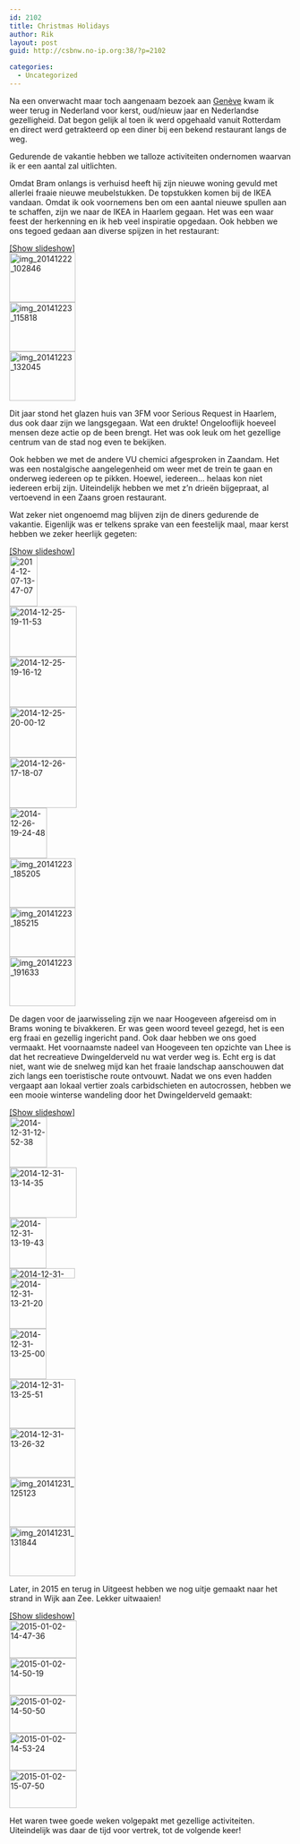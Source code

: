 ```yaml
---
id: 2102
title: Christmas Holidays
author: Rik
layout: post
guid: http://csbnw.no-ip.org:38/?p=2102

categories:
  - Uncategorized
---
```

Na een onverwacht maar toch aangenaam bezoek aan [Genève][1] kwam ik weer terug in Nederland voor kerst, oud/nieuw jaar en Nederlandse gezelligheid. Dat begon gelijk al toen ik werd opgehaald vanuit Rotterdam en direct werd getrakteerd op een diner bij een bekend restaurant langs de weg.

Gedurende de vakantie hebben we talloze activiteiten ondernomen waarvan ik er een aantal zal uitlichten.

Omdat Bram onlangs is verhuisd heeft hij zijn nieuwe woning gevuld met allerlei fraaie nieuwe meubelstukken. De topstukken komen bij de IKEA vandaan. Omdat ik ook voornemens ben om een aantal nieuwe spullen aan te schaffen, zijn we naar de IKEA in Haarlem gegaan. Het was een waar feest der herkenning en ik heb veel inspiratie opgedaan. Ook hebben we ons tegoed gedaan aan diverse spijzen in het restaurant:  


<div
	class="ngg-galleryoverview ngg-ajax-pagination-none"
	id="ngg-gallery-eb7424dff49b6225be1f2d24fcb972ae-1">
  <div class="slideshowlink">
    <a href='http://csbnw.no-ip.org:38/index.php/nggallery/slideshow?p=2102'>[Show slideshow]</a>
  </div>
  
  <!-- Thumbnails -->
  
  <div id="ngg-image-0" class="ngg-gallery-thumbnail-box" >
    <div class="ngg-gallery-thumbnail">
      <a href="http://csbnw.no-ip.org:38/wp-content/gallery/christmas-holidays-2014-ikea/IMG_20141222_102846.jpg"
               title=""
               data-src="http://csbnw.no-ip.org:38/wp-content/gallery/christmas-holidays-2014-ikea/IMG_20141222_102846.jpg"
               data-thumbnail="http://csbnw.no-ip.org:38/wp-content/gallery/christmas-holidays-2014-ikea/thumbs/thumbs_IMG_20141222_102846.jpg"
               data-image-id="925"
               data-title="img_20141222_102846"
               data-description=""
               class="ngg-fancybox" rel="eb7424dff49b6225be1f2d24fcb972ae"> <img
                    title="img_20141222_102846"
                    alt="img_20141222_102846"
                    src="http://csbnw.no-ip.org:38/wp-content/gallery/christmas-holidays-2014-ikea/thumbs/thumbs_IMG_20141222_102846.jpg"
                    width="118"
                    height="88"
                    style="max-width:none;"
 /> </a>
    </div>
  </div>
  
  <div id="ngg-image-1" class="ngg-gallery-thumbnail-box" >
    <div class="ngg-gallery-thumbnail">
      <a href="http://csbnw.no-ip.org:38/wp-content/gallery/christmas-holidays-2014-ikea/IMG_20141223_115818.jpg"
               title=""
               data-src="http://csbnw.no-ip.org:38/wp-content/gallery/christmas-holidays-2014-ikea/IMG_20141223_115818.jpg"
               data-thumbnail="http://csbnw.no-ip.org:38/wp-content/gallery/christmas-holidays-2014-ikea/thumbs/thumbs_IMG_20141223_115818.jpg"
               data-image-id="926"
               data-title="img_20141223_115818"
               data-description=""
               class="ngg-fancybox" rel="eb7424dff49b6225be1f2d24fcb972ae"> <img
                    title="img_20141223_115818"
                    alt="img_20141223_115818"
                    src="http://csbnw.no-ip.org:38/wp-content/gallery/christmas-holidays-2014-ikea/thumbs/thumbs_IMG_20141223_115818.jpg"
                    width="118"
                    height="88"
                    style="max-width:none;"
 /> </a>
    </div>
  </div>
  
  <div id="ngg-image-2" class="ngg-gallery-thumbnail-box" >
    <div class="ngg-gallery-thumbnail">
      <a href="http://csbnw.no-ip.org:38/wp-content/gallery/christmas-holidays-2014-ikea/IMG_20141223_132045.jpg"
               title=""
               data-src="http://csbnw.no-ip.org:38/wp-content/gallery/christmas-holidays-2014-ikea/IMG_20141223_132045.jpg"
               data-thumbnail="http://csbnw.no-ip.org:38/wp-content/gallery/christmas-holidays-2014-ikea/thumbs/thumbs_IMG_20141223_132045.jpg"
               data-image-id="927"
               data-title="img_20141223_132045"
               data-description=""
               class="ngg-fancybox" rel="eb7424dff49b6225be1f2d24fcb972ae"> <img
                    title="img_20141223_132045"
                    alt="img_20141223_132045"
                    src="http://csbnw.no-ip.org:38/wp-content/gallery/christmas-holidays-2014-ikea/thumbs/thumbs_IMG_20141223_132045.jpg"
                    width="118"
                    height="88"
                    style="max-width:none;"
 /> </a>
    </div>
  </div>
  
  <!-- Pagination -->
  
  <div class='ngg-clear'>
  </div>
</div>

Dit jaar stond het glazen huis van 3FM voor Serious Request in Haarlem, dus ook daar zijn we langsgegaan. Wat een drukte! Ongelooflijk hoeveel mensen deze actie op de been brengt. Het was ook leuk om het gezellige centrum van de stad nog even te bekijken.

Ook hebben we met de andere VU chemici afgesproken in Zaandam. Het was een nostalgische aangelegenheid om weer met de trein te gaan en onderweg iedereen op te pikken. Hoewel, iedereen&#8230; helaas kon niet iedereen erbij zijn. Uiteindelijk hebben we met z&#8217;n drieën bijgepraat, al vertoevend in een Zaans groen restaurant.

Wat zeker niet ongenoemd mag blijven zijn de diners gedurende de vakantie. Eigenlijk was er telkens sprake van een feestelijk maal, maar kerst hebben we zeker heerlijk gegeten:  


<div
	class="ngg-galleryoverview ngg-ajax-pagination-none"
	id="ngg-gallery-fab0a2469b208e6e1987c699a2d11077-1">
  <div class="slideshowlink">
    <a href='http://csbnw.no-ip.org:38/index.php/nggallery/slideshow?p=2102'>[Show slideshow]</a>
  </div>
  
  <!-- Thumbnails -->
  
  <div id="ngg-image-0" class="ngg-gallery-thumbnail-box" >
    <div class="ngg-gallery-thumbnail">
      <a href="http://csbnw.no-ip.org:38/wp-content/gallery/christmas-holidays-2014/2014-12-07 13.47.07.jpg"
               title=""
               data-src="http://csbnw.no-ip.org:38/wp-content/gallery/christmas-holidays-2014/2014-12-07 13.47.07.jpg"
               data-thumbnail="http://csbnw.no-ip.org:38/wp-content/gallery/christmas-holidays-2014/thumbs/thumbs_2014-12-07 13.47.07.jpg"
               data-image-id="916"
               data-title="2014-12-07-13-47-07"
               data-description=""
               class="ngg-fancybox" rel="fab0a2469b208e6e1987c699a2d11077"> <img
                    title="2014-12-07-13-47-07"
                    alt="2014-12-07-13-47-07"
                    src="http://csbnw.no-ip.org:38/wp-content/gallery/christmas-holidays-2014/thumbs/thumbs_2014-12-07 13.47.07.jpg"
                    width="50"
                    height="90"
                    style="max-width:none;"
 /> </a>
    </div>
  </div>
  
  <div id="ngg-image-1" class="ngg-gallery-thumbnail-box" >
    <div class="ngg-gallery-thumbnail">
      <a href="http://csbnw.no-ip.org:38/wp-content/gallery/christmas-holidays-2014/2014-12-25 19.11.53.jpg"
               title=""
               data-src="http://csbnw.no-ip.org:38/wp-content/gallery/christmas-holidays-2014/2014-12-25 19.11.53.jpg"
               data-thumbnail="http://csbnw.no-ip.org:38/wp-content/gallery/christmas-holidays-2014/thumbs/thumbs_2014-12-25 19.11.53.jpg"
               data-image-id="917"
               data-title="2014-12-25-19-11-53"
               data-description=""
               class="ngg-fancybox" rel="fab0a2469b208e6e1987c699a2d11077"> <img
                    title="2014-12-25-19-11-53"
                    alt="2014-12-25-19-11-53"
                    src="http://csbnw.no-ip.org:38/wp-content/gallery/christmas-holidays-2014/thumbs/thumbs_2014-12-25 19.11.53.jpg"
                    width="120"
                    height="90"
                    style="max-width:none;"
 /> </a>
    </div>
  </div>
  
  <div id="ngg-image-2" class="ngg-gallery-thumbnail-box" >
    <div class="ngg-gallery-thumbnail">
      <a href="http://csbnw.no-ip.org:38/wp-content/gallery/christmas-holidays-2014/2014-12-25 19.16.12.jpg"
               title=""
               data-src="http://csbnw.no-ip.org:38/wp-content/gallery/christmas-holidays-2014/2014-12-25 19.16.12.jpg"
               data-thumbnail="http://csbnw.no-ip.org:38/wp-content/gallery/christmas-holidays-2014/thumbs/thumbs_2014-12-25 19.16.12.jpg"
               data-image-id="918"
               data-title="2014-12-25-19-16-12"
               data-description=""
               class="ngg-fancybox" rel="fab0a2469b208e6e1987c699a2d11077"> <img
                    title="2014-12-25-19-16-12"
                    alt="2014-12-25-19-16-12"
                    src="http://csbnw.no-ip.org:38/wp-content/gallery/christmas-holidays-2014/thumbs/thumbs_2014-12-25 19.16.12.jpg"
                    width="120"
                    height="90"
                    style="max-width:none;"
 /> </a>
    </div>
  </div>
  
  <div id="ngg-image-3" class="ngg-gallery-thumbnail-box" >
    <div class="ngg-gallery-thumbnail">
      <a href="http://csbnw.no-ip.org:38/wp-content/gallery/christmas-holidays-2014/2014-12-25 20.00.12.jpg"
               title=""
               data-src="http://csbnw.no-ip.org:38/wp-content/gallery/christmas-holidays-2014/2014-12-25 20.00.12.jpg"
               data-thumbnail="http://csbnw.no-ip.org:38/wp-content/gallery/christmas-holidays-2014/thumbs/thumbs_2014-12-25 20.00.12.jpg"
               data-image-id="919"
               data-title="2014-12-25-20-00-12"
               data-description=""
               class="ngg-fancybox" rel="fab0a2469b208e6e1987c699a2d11077"> <img
                    title="2014-12-25-20-00-12"
                    alt="2014-12-25-20-00-12"
                    src="http://csbnw.no-ip.org:38/wp-content/gallery/christmas-holidays-2014/thumbs/thumbs_2014-12-25 20.00.12.jpg"
                    width="120"
                    height="90"
                    style="max-width:none;"
 /> </a>
    </div>
  </div>
  
  <div id="ngg-image-4" class="ngg-gallery-thumbnail-box" >
    <div class="ngg-gallery-thumbnail">
      <a href="http://csbnw.no-ip.org:38/wp-content/gallery/christmas-holidays-2014/2014-12-26 17.18.07.jpg"
               title=""
               data-src="http://csbnw.no-ip.org:38/wp-content/gallery/christmas-holidays-2014/2014-12-26 17.18.07.jpg"
               data-thumbnail="http://csbnw.no-ip.org:38/wp-content/gallery/christmas-holidays-2014/thumbs/thumbs_2014-12-26 17.18.07.jpg"
               data-image-id="920"
               data-title="2014-12-26-17-18-07"
               data-description=""
               class="ngg-fancybox" rel="fab0a2469b208e6e1987c699a2d11077"> <img
                    title="2014-12-26-17-18-07"
                    alt="2014-12-26-17-18-07"
                    src="http://csbnw.no-ip.org:38/wp-content/gallery/christmas-holidays-2014/thumbs/thumbs_2014-12-26 17.18.07.jpg"
                    width="120"
                    height="90"
                    style="max-width:none;"
 /> </a>
    </div>
  </div>
  
  <div id="ngg-image-5" class="ngg-gallery-thumbnail-box" >
    <div class="ngg-gallery-thumbnail">
      <a href="http://csbnw.no-ip.org:38/wp-content/gallery/christmas-holidays-2014/2014-12-26 19.24.48.jpg"
               title=""
               data-src="http://csbnw.no-ip.org:38/wp-content/gallery/christmas-holidays-2014/2014-12-26 19.24.48.jpg"
               data-thumbnail="http://csbnw.no-ip.org:38/wp-content/gallery/christmas-holidays-2014/thumbs/thumbs_2014-12-26 19.24.48.jpg"
               data-image-id="921"
               data-title="2014-12-26-19-24-48"
               data-description=""
               class="ngg-fancybox" rel="fab0a2469b208e6e1987c699a2d11077"> <img
                    title="2014-12-26-19-24-48"
                    alt="2014-12-26-19-24-48"
                    src="http://csbnw.no-ip.org:38/wp-content/gallery/christmas-holidays-2014/thumbs/thumbs_2014-12-26 19.24.48.jpg"
                    width="67"
                    height="90"
                    style="max-width:none;"
 /> </a>
    </div>
  </div>
  
  <div id="ngg-image-6" class="ngg-gallery-thumbnail-box" >
    <div class="ngg-gallery-thumbnail">
      <a href="http://csbnw.no-ip.org:38/wp-content/gallery/christmas-holidays-2014/IMG_20141223_185205.jpg"
               title=""
               data-src="http://csbnw.no-ip.org:38/wp-content/gallery/christmas-holidays-2014/IMG_20141223_185205.jpg"
               data-thumbnail="http://csbnw.no-ip.org:38/wp-content/gallery/christmas-holidays-2014/thumbs/thumbs_IMG_20141223_185205.jpg"
               data-image-id="922"
               data-title="img_20141223_185205"
               data-description=""
               class="ngg-fancybox" rel="fab0a2469b208e6e1987c699a2d11077"> <img
                    title="img_20141223_185205"
                    alt="img_20141223_185205"
                    src="http://csbnw.no-ip.org:38/wp-content/gallery/christmas-holidays-2014/thumbs/thumbs_IMG_20141223_185205.jpg"
                    width="118"
                    height="88"
                    style="max-width:none;"
 /> </a>
    </div>
  </div>
  
  <div id="ngg-image-7" class="ngg-gallery-thumbnail-box" >
    <div class="ngg-gallery-thumbnail">
      <a href="http://csbnw.no-ip.org:38/wp-content/gallery/christmas-holidays-2014/IMG_20141223_185215.jpg"
               title=""
               data-src="http://csbnw.no-ip.org:38/wp-content/gallery/christmas-holidays-2014/IMG_20141223_185215.jpg"
               data-thumbnail="http://csbnw.no-ip.org:38/wp-content/gallery/christmas-holidays-2014/thumbs/thumbs_IMG_20141223_185215.jpg"
               data-image-id="923"
               data-title="img_20141223_185215"
               data-description=""
               class="ngg-fancybox" rel="fab0a2469b208e6e1987c699a2d11077"> <img
                    title="img_20141223_185215"
                    alt="img_20141223_185215"
                    src="http://csbnw.no-ip.org:38/wp-content/gallery/christmas-holidays-2014/thumbs/thumbs_IMG_20141223_185215.jpg"
                    width="118"
                    height="88"
                    style="max-width:none;"
 /> </a>
    </div>
  </div>
  
  <div id="ngg-image-8" class="ngg-gallery-thumbnail-box" >
    <div class="ngg-gallery-thumbnail">
      <a href="http://csbnw.no-ip.org:38/wp-content/gallery/christmas-holidays-2014/IMG_20141223_191633.jpg"
               title=""
               data-src="http://csbnw.no-ip.org:38/wp-content/gallery/christmas-holidays-2014/IMG_20141223_191633.jpg"
               data-thumbnail="http://csbnw.no-ip.org:38/wp-content/gallery/christmas-holidays-2014/thumbs/thumbs_IMG_20141223_191633.jpg"
               data-image-id="924"
               data-title="img_20141223_191633"
               data-description=""
               class="ngg-fancybox" rel="fab0a2469b208e6e1987c699a2d11077"> <img
                    title="img_20141223_191633"
                    alt="img_20141223_191633"
                    src="http://csbnw.no-ip.org:38/wp-content/gallery/christmas-holidays-2014/thumbs/thumbs_IMG_20141223_191633.jpg"
                    width="118"
                    height="88"
                    style="max-width:none;"
 /> </a>
    </div>
  </div>
  
  <!-- Pagination -->
  
  <div class='ngg-clear'>
  </div>
</div>

De dagen voor de jaarwisseling zijn we naar Hoogeveen afgereisd om in Brams woning te bivakkeren. Er was geen woord teveel gezegd, het is een erg fraai en gezellig ingericht pand. Ook daar hebben we ons goed vermaakt. Het voornaamste nadeel van Hoogeveen ten opzichte van Lhee is dat het recreatieve Dwingelderveld nu wat verder weg is. Echt erg is dat niet, want wie de snelweg mijd kan het fraaie landschap aanschouwen dat zich langs een toeristische route ontvouwt. Nadat we ons even hadden vergaapt aan lokaal vertier zoals carbidschieten en autocrossen, hebben we een mooie winterse wandeling door het Dwingelderveld gemaakt:  


<div
	class="ngg-galleryoverview ngg-ajax-pagination-none"
	id="ngg-gallery-796cc290c6dec09362362528f417260c-1">
  <div class="slideshowlink">
    <a href='http://csbnw.no-ip.org:38/index.php/nggallery/slideshow?p=2102'>[Show slideshow]</a>
  </div>
  
  <!-- Thumbnails -->
  
  <div id="ngg-image-0" class="ngg-gallery-thumbnail-box" >
    <div class="ngg-gallery-thumbnail">
      <a href="http://csbnw.no-ip.org:38/wp-content/gallery/christmas-holidays-2014-dwingelderveld/2014-12-31 12.52.38.jpg"
               title=""
               data-src="http://csbnw.no-ip.org:38/wp-content/gallery/christmas-holidays-2014-dwingelderveld/2014-12-31 12.52.38.jpg"
               data-thumbnail="http://csbnw.no-ip.org:38/wp-content/gallery/christmas-holidays-2014-dwingelderveld/thumbs/thumbs_2014-12-31 12.52.38.jpg"
               data-image-id="928"
               data-title="2014-12-31-12-52-38"
               data-description=""
               class="ngg-fancybox" rel="796cc290c6dec09362362528f417260c"> <img
                    title="2014-12-31-12-52-38"
                    alt="2014-12-31-12-52-38"
                    src="http://csbnw.no-ip.org:38/wp-content/gallery/christmas-holidays-2014-dwingelderveld/thumbs/thumbs_2014-12-31 12.52.38.jpg"
                    width="67"
                    height="90"
                    style="max-width:none;"
 /> </a>
    </div>
  </div>
  
  <div id="ngg-image-1" class="ngg-gallery-thumbnail-box" >
    <div class="ngg-gallery-thumbnail">
      <a href="http://csbnw.no-ip.org:38/wp-content/gallery/christmas-holidays-2014-dwingelderveld/2014-12-31 13.14.35.jpg"
               title=""
               data-src="http://csbnw.no-ip.org:38/wp-content/gallery/christmas-holidays-2014-dwingelderveld/2014-12-31 13.14.35.jpg"
               data-thumbnail="http://csbnw.no-ip.org:38/wp-content/gallery/christmas-holidays-2014-dwingelderveld/thumbs/thumbs_2014-12-31 13.14.35.jpg"
               data-image-id="929"
               data-title="2014-12-31-13-14-35"
               data-description=""
               class="ngg-fancybox" rel="796cc290c6dec09362362528f417260c"> <img
                    title="2014-12-31-13-14-35"
                    alt="2014-12-31-13-14-35"
                    src="http://csbnw.no-ip.org:38/wp-content/gallery/christmas-holidays-2014-dwingelderveld/thumbs/thumbs_2014-12-31 13.14.35.jpg"
                    width="120"
                    height="90"
                    style="max-width:none;"
 /> </a>
    </div>
  </div>
  
  <div id="ngg-image-2" class="ngg-gallery-thumbnail-box" >
    <div class="ngg-gallery-thumbnail">
      <a href="http://csbnw.no-ip.org:38/wp-content/gallery/christmas-holidays-2014-dwingelderveld/2014-12-31 13.19.43.jpg"
               title=""
               data-src="http://csbnw.no-ip.org:38/wp-content/gallery/christmas-holidays-2014-dwingelderveld/2014-12-31 13.19.43.jpg"
               data-thumbnail="http://csbnw.no-ip.org:38/wp-content/gallery/christmas-holidays-2014-dwingelderveld/thumbs/thumbs_2014-12-31 13.19.43.jpg"
               data-image-id="930"
               data-title="2014-12-31-13-19-43"
               data-description=""
               class="ngg-fancybox" rel="796cc290c6dec09362362528f417260c"> <img
                    title="2014-12-31-13-19-43"
                    alt="2014-12-31-13-19-43"
                    src="http://csbnw.no-ip.org:38/wp-content/gallery/christmas-holidays-2014-dwingelderveld/thumbs/thumbs_2014-12-31 13.19.43.jpg"
                    width="66"
                    height="90"
                    style="max-width:none;"
 /> </a>
    </div>
  </div>
  
  <div id="ngg-image-3" class="ngg-gallery-thumbnail-box" >
    <div class="ngg-gallery-thumbnail">
      <a href="http://csbnw.no-ip.org:38/wp-content/gallery/christmas-holidays-2014-dwingelderveld/2014-12-31 13.20.10.jpg"
               title=""
               data-src="http://csbnw.no-ip.org:38/wp-content/gallery/christmas-holidays-2014-dwingelderveld/2014-12-31 13.20.10.jpg"
               data-thumbnail="http://csbnw.no-ip.org:38/wp-content/gallery/christmas-holidays-2014-dwingelderveld/thumbs/thumbs_2014-12-31 13.20.10.jpg"
               data-image-id="931"
               data-title="2014-12-31-13-20-10"
               data-description=""
               class="ngg-fancybox" rel="796cc290c6dec09362362528f417260c"> <img
                    title="2014-12-31-13-20-10"
                    alt="2014-12-31-13-20-10"
                    src="http://csbnw.no-ip.org:38/wp-content/gallery/christmas-holidays-2014-dwingelderveld/thumbs/thumbs_2014-12-31 13.20.10.jpg"
                    width="117"
                    height="18"
                    style="max-width:none;"
 /> </a>
    </div>
  </div>
  
  <div id="ngg-image-4" class="ngg-gallery-thumbnail-box" >
    <div class="ngg-gallery-thumbnail">
      <a href="http://csbnw.no-ip.org:38/wp-content/gallery/christmas-holidays-2014-dwingelderveld/2014-12-31 13.21.20.jpg"
               title=""
               data-src="http://csbnw.no-ip.org:38/wp-content/gallery/christmas-holidays-2014-dwingelderveld/2014-12-31 13.21.20.jpg"
               data-thumbnail="http://csbnw.no-ip.org:38/wp-content/gallery/christmas-holidays-2014-dwingelderveld/thumbs/thumbs_2014-12-31 13.21.20.jpg"
               data-image-id="932"
               data-title="2014-12-31-13-21-20"
               data-description=""
               class="ngg-fancybox" rel="796cc290c6dec09362362528f417260c"> <img
                    title="2014-12-31-13-21-20"
                    alt="2014-12-31-13-21-20"
                    src="http://csbnw.no-ip.org:38/wp-content/gallery/christmas-holidays-2014-dwingelderveld/thumbs/thumbs_2014-12-31 13.21.20.jpg"
                    width="66"
                    height="90"
                    style="max-width:none;"
 /> </a>
    </div>
  </div>
  
  <div id="ngg-image-5" class="ngg-gallery-thumbnail-box" >
    <div class="ngg-gallery-thumbnail">
      <a href="http://csbnw.no-ip.org:38/wp-content/gallery/christmas-holidays-2014-dwingelderveld/2014-12-31 13.25.00.jpg"
               title=""
               data-src="http://csbnw.no-ip.org:38/wp-content/gallery/christmas-holidays-2014-dwingelderveld/2014-12-31 13.25.00.jpg"
               data-thumbnail="http://csbnw.no-ip.org:38/wp-content/gallery/christmas-holidays-2014-dwingelderveld/thumbs/thumbs_2014-12-31 13.25.00.jpg"
               data-image-id="933"
               data-title="2014-12-31-13-25-00"
               data-description=""
               class="ngg-fancybox" rel="796cc290c6dec09362362528f417260c"> <img
                    title="2014-12-31-13-25-00"
                    alt="2014-12-31-13-25-00"
                    src="http://csbnw.no-ip.org:38/wp-content/gallery/christmas-holidays-2014-dwingelderveld/thumbs/thumbs_2014-12-31 13.25.00.jpg"
                    width="66"
                    height="90"
                    style="max-width:none;"
 /> </a>
    </div>
  </div>
  
  <div id="ngg-image-6" class="ngg-gallery-thumbnail-box" >
    <div class="ngg-gallery-thumbnail">
      <a href="http://csbnw.no-ip.org:38/wp-content/gallery/christmas-holidays-2014-dwingelderveld/2014-12-31 13.25.51.jpg"
               title=""
               data-src="http://csbnw.no-ip.org:38/wp-content/gallery/christmas-holidays-2014-dwingelderveld/2014-12-31 13.25.51.jpg"
               data-thumbnail="http://csbnw.no-ip.org:38/wp-content/gallery/christmas-holidays-2014-dwingelderveld/thumbs/thumbs_2014-12-31 13.25.51.jpg"
               data-image-id="934"
               data-title="2014-12-31-13-25-51"
               data-description=""
               class="ngg-fancybox" rel="796cc290c6dec09362362528f417260c"> <img
                    title="2014-12-31-13-25-51"
                    alt="2014-12-31-13-25-51"
                    src="http://csbnw.no-ip.org:38/wp-content/gallery/christmas-holidays-2014-dwingelderveld/thumbs/thumbs_2014-12-31 13.25.51.jpg"
                    width="118"
                    height="88"
                    style="max-width:none;"
 /> </a>
    </div>
  </div>
  
  <div id="ngg-image-7" class="ngg-gallery-thumbnail-box" >
    <div class="ngg-gallery-thumbnail">
      <a href="http://csbnw.no-ip.org:38/wp-content/gallery/christmas-holidays-2014-dwingelderveld/2014-12-31 13.26.32.jpg"
               title=""
               data-src="http://csbnw.no-ip.org:38/wp-content/gallery/christmas-holidays-2014-dwingelderveld/2014-12-31 13.26.32.jpg"
               data-thumbnail="http://csbnw.no-ip.org:38/wp-content/gallery/christmas-holidays-2014-dwingelderveld/thumbs/thumbs_2014-12-31 13.26.32.jpg"
               data-image-id="935"
               data-title="2014-12-31-13-26-32"
               data-description=""
               class="ngg-fancybox" rel="796cc290c6dec09362362528f417260c"> <img
                    title="2014-12-31-13-26-32"
                    alt="2014-12-31-13-26-32"
                    src="http://csbnw.no-ip.org:38/wp-content/gallery/christmas-holidays-2014-dwingelderveld/thumbs/thumbs_2014-12-31 13.26.32.jpg"
                    width="118"
                    height="88"
                    style="max-width:none;"
 /> </a>
    </div>
  </div>
  
  <div id="ngg-image-8" class="ngg-gallery-thumbnail-box" >
    <div class="ngg-gallery-thumbnail">
      <a href="http://csbnw.no-ip.org:38/wp-content/gallery/christmas-holidays-2014-dwingelderveld/IMG_20141231_125123.jpg"
               title=""
               data-src="http://csbnw.no-ip.org:38/wp-content/gallery/christmas-holidays-2014-dwingelderveld/IMG_20141231_125123.jpg"
               data-thumbnail="http://csbnw.no-ip.org:38/wp-content/gallery/christmas-holidays-2014-dwingelderveld/thumbs/thumbs_IMG_20141231_125123.jpg"
               data-image-id="936"
               data-title="img_20141231_125123"
               data-description=""
               class="ngg-fancybox" rel="796cc290c6dec09362362528f417260c"> <img
                    title="img_20141231_125123"
                    alt="img_20141231_125123"
                    src="http://csbnw.no-ip.org:38/wp-content/gallery/christmas-holidays-2014-dwingelderveld/thumbs/thumbs_IMG_20141231_125123.jpg"
                    width="118"
                    height="88"
                    style="max-width:none;"
 /> </a>
    </div>
  </div>
  
  <div id="ngg-image-9" class="ngg-gallery-thumbnail-box" >
    <div class="ngg-gallery-thumbnail">
      <a href="http://csbnw.no-ip.org:38/wp-content/gallery/christmas-holidays-2014-dwingelderveld/IMG_20141231_131844.jpg"
               title=""
               data-src="http://csbnw.no-ip.org:38/wp-content/gallery/christmas-holidays-2014-dwingelderveld/IMG_20141231_131844.jpg"
               data-thumbnail="http://csbnw.no-ip.org:38/wp-content/gallery/christmas-holidays-2014-dwingelderveld/thumbs/thumbs_IMG_20141231_131844.jpg"
               data-image-id="937"
               data-title="img_20141231_131844"
               data-description=""
               class="ngg-fancybox" rel="796cc290c6dec09362362528f417260c"> <img
                    title="img_20141231_131844"
                    alt="img_20141231_131844"
                    src="http://csbnw.no-ip.org:38/wp-content/gallery/christmas-holidays-2014-dwingelderveld/thumbs/thumbs_IMG_20141231_131844.jpg"
                    width="118"
                    height="88"
                    style="max-width:none;"
 /> </a>
    </div>
  </div>
  
  <!-- Pagination -->
  
  <div class='ngg-clear'>
  </div>
</div>

Later, in 2015 en terug in Uitgeest hebben we nog uitje gemaakt naar het strand in Wijk aan Zee. Lekker uitwaaien!  


<div
	class="ngg-galleryoverview ngg-ajax-pagination-none"
	id="ngg-gallery-54ca31fac866f2708d194a5e6ed6a201-1">
  <div class="slideshowlink">
    <a href='http://csbnw.no-ip.org:38/index.php/nggallery/slideshow?p=2102'>[Show slideshow]</a>
  </div>
  
  <!-- Thumbnails -->
  
  <div id="ngg-image-0" class="ngg-gallery-thumbnail-box" >
    <div class="ngg-gallery-thumbnail">
      <a href="http://csbnw.no-ip.org:38/wp-content/gallery/christmas-holidays-2014-beach/2015-01-02 14.47.36.jpg"
               title=""
               data-src="http://csbnw.no-ip.org:38/wp-content/gallery/christmas-holidays-2014-beach/2015-01-02 14.47.36.jpg"
               data-thumbnail="http://csbnw.no-ip.org:38/wp-content/gallery/christmas-holidays-2014-beach/thumbs/thumbs_2015-01-02 14.47.36.jpg"
               data-image-id="938"
               data-title="2015-01-02-14-47-36"
               data-description=""
               class="ngg-fancybox" rel="54ca31fac866f2708d194a5e6ed6a201"> <img
                    title="2015-01-02-14-47-36"
                    alt="2015-01-02-14-47-36"
                    src="http://csbnw.no-ip.org:38/wp-content/gallery/christmas-holidays-2014-beach/thumbs/thumbs_2015-01-02 14.47.36.jpg"
                    width="120"
                    height="67"
                    style="max-width:none;"
 /> </a>
    </div>
  </div>
  
  <div id="ngg-image-1" class="ngg-gallery-thumbnail-box" >
    <div class="ngg-gallery-thumbnail">
      <a href="http://csbnw.no-ip.org:38/wp-content/gallery/christmas-holidays-2014-beach/2015-01-02 14.50.19.jpg"
               title=""
               data-src="http://csbnw.no-ip.org:38/wp-content/gallery/christmas-holidays-2014-beach/2015-01-02 14.50.19.jpg"
               data-thumbnail="http://csbnw.no-ip.org:38/wp-content/gallery/christmas-holidays-2014-beach/thumbs/thumbs_2015-01-02 14.50.19.jpg"
               data-image-id="939"
               data-title="2015-01-02-14-50-19"
               data-description=""
               class="ngg-fancybox" rel="54ca31fac866f2708d194a5e6ed6a201"> <img
                    title="2015-01-02-14-50-19"
                    alt="2015-01-02-14-50-19"
                    src="http://csbnw.no-ip.org:38/wp-content/gallery/christmas-holidays-2014-beach/thumbs/thumbs_2015-01-02 14.50.19.jpg"
                    width="120"
                    height="67"
                    style="max-width:none;"
 /> </a>
    </div>
  </div>
  
  <div id="ngg-image-2" class="ngg-gallery-thumbnail-box" >
    <div class="ngg-gallery-thumbnail">
      <a href="http://csbnw.no-ip.org:38/wp-content/gallery/christmas-holidays-2014-beach/2015-01-02 14.50.50.jpg"
               title=""
               data-src="http://csbnw.no-ip.org:38/wp-content/gallery/christmas-holidays-2014-beach/2015-01-02 14.50.50.jpg"
               data-thumbnail="http://csbnw.no-ip.org:38/wp-content/gallery/christmas-holidays-2014-beach/thumbs/thumbs_2015-01-02 14.50.50.jpg"
               data-image-id="940"
               data-title="2015-01-02-14-50-50"
               data-description=""
               class="ngg-fancybox" rel="54ca31fac866f2708d194a5e6ed6a201"> <img
                    title="2015-01-02-14-50-50"
                    alt="2015-01-02-14-50-50"
                    src="http://csbnw.no-ip.org:38/wp-content/gallery/christmas-holidays-2014-beach/thumbs/thumbs_2015-01-02 14.50.50.jpg"
                    width="120"
                    height="67"
                    style="max-width:none;"
 /> </a>
    </div>
  </div>
  
  <div id="ngg-image-3" class="ngg-gallery-thumbnail-box" >
    <div class="ngg-gallery-thumbnail">
      <a href="http://csbnw.no-ip.org:38/wp-content/gallery/christmas-holidays-2014-beach/2015-01-02 14.53.24.jpg"
               title=""
               data-src="http://csbnw.no-ip.org:38/wp-content/gallery/christmas-holidays-2014-beach/2015-01-02 14.53.24.jpg"
               data-thumbnail="http://csbnw.no-ip.org:38/wp-content/gallery/christmas-holidays-2014-beach/thumbs/thumbs_2015-01-02 14.53.24.jpg"
               data-image-id="941"
               data-title="2015-01-02-14-53-24"
               data-description=""
               class="ngg-fancybox" rel="54ca31fac866f2708d194a5e6ed6a201"> <img
                    title="2015-01-02-14-53-24"
                    alt="2015-01-02-14-53-24"
                    src="http://csbnw.no-ip.org:38/wp-content/gallery/christmas-holidays-2014-beach/thumbs/thumbs_2015-01-02 14.53.24.jpg"
                    width="120"
                    height="67"
                    style="max-width:none;"
 /> </a>
    </div>
  </div>
  
  <div id="ngg-image-4" class="ngg-gallery-thumbnail-box" >
    <div class="ngg-gallery-thumbnail">
      <a href="http://csbnw.no-ip.org:38/wp-content/gallery/christmas-holidays-2014-beach/2015-01-02 15.07.50.jpg"
               title=""
               data-src="http://csbnw.no-ip.org:38/wp-content/gallery/christmas-holidays-2014-beach/2015-01-02 15.07.50.jpg"
               data-thumbnail="http://csbnw.no-ip.org:38/wp-content/gallery/christmas-holidays-2014-beach/thumbs/thumbs_2015-01-02 15.07.50.jpg"
               data-image-id="942"
               data-title="2015-01-02-15-07-50"
               data-description=""
               class="ngg-fancybox" rel="54ca31fac866f2708d194a5e6ed6a201"> <img
                    title="2015-01-02-15-07-50"
                    alt="2015-01-02-15-07-50"
                    src="http://csbnw.no-ip.org:38/wp-content/gallery/christmas-holidays-2014-beach/thumbs/thumbs_2015-01-02 15.07.50.jpg"
                    width="120"
                    height="67"
                    style="max-width:none;"
 /> </a>
    </div>
  </div>
  
  <!-- Pagination -->
  
  <div class='ngg-clear'>
  </div>
</div>

Het waren twee goede weken volgepakt met gezellige activiteiten. Uiteindelijk was daar de tijd voor vertrek, tot de volgende keer!

 [1]: http://csbnw.no-ip.org:38/?p=2103 "Genève"